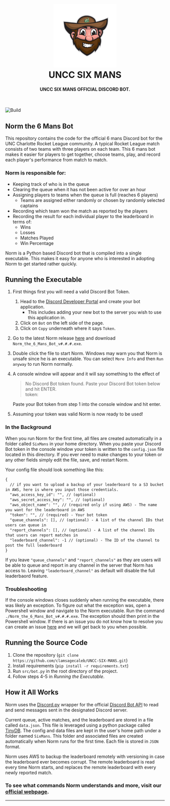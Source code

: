 <h1 align="center">
  <br>
    <img src="https://raw.githubusercontent.com/ClamSageCaleb/UNCC-SIX-MANS/master/media/norm.gif" alt="Character Selector" width="200">
  <br>
    UNCC SIX MANS
  <br>
</h1>

<h4 align="center">UNCC SIX MANS OFFICIAL DISCORD BOT.</h4>
<br>

![Build](https://github.com/ClamSageCaleb/UNCC-SIX-MANS/workflows/Build%20Norm%20Executable/badge.svg)

## Norm the 6 Mans Bot
This repository contains the code for the official 6 mans Discord bot for the UNC Charlotte Rocket League community. A typical Rocket League match consists of two teams with three players on each team. This 6 mans bot makes it easier for players to get together, choose teams, play, and record each player's performance from match to match.

### Norm is responsible for:
 - Keeping track of who is in the queue
 - Clearing the queue when it has not been active for over an hour
 - Assigning players to teams when the queue is full (reaches 6 players)
   - Teams are assigned either randomly or chosen by randomly selected captains
 - Recording which team won the match as reported by the players
 - Recording the result for each individual player to the leaderboard in terms of:
   - Wins
   - Losses
   - Matches Played
   - Win Percentage
 
Norm is a Python based Discord bot that is compiled into a single executable. This makes it easy for anyone who is interested in adopting Norm to get started rather quickly.

## Running the Executable
1. First things first you will need a valid Discord Bot Token. 
   1. Head to the [Discord Developer Portal](https://discord.com/developers/applications) and create your bot application.
      - This includes adding your new bot to the server you wish to use this application in.
   2. Click on `Bot` on the left side of the page. 
   3. Click on `Copy` underneath where it says `Token`. 
2. Go to the latest Norm release [here](https://github.com/ClamSageCaleb/UNCC-SIX-MANS/releases/latest) and download `Norm_the_6_Mans_Bot_v#.#.#.exe`.
3. Double click the file to start Norm. Windows may warn you that Norm is unsafe since he is an executable. You can select `More Info` and then `Run anyway` to run Norm normally. 
4. A console window will appear and it will say something to the effect of 
   > No Discord Bot token found. Paste your Discord Bot token below and hit ENTER.  
token: 
   
   Paste your Bot token from step 1 into the console window and hit enter.
5. Assuming your token was valid Norm is now ready to be used!

### In the Background
When you run Norm for the first time, all files are created automatically in a folder called `SixMans` in your home directory. When you paste your Discord Bot token in the console window your token is written to the `config.json` file located in this directory. If you ever need to make changes to your token or any other fields simply edit the file, save, and restart Norm.

Your config file should look something like this:
   ```
   {
     // if you want to upload a backup of your leaderboard to a S3 bucket in AWS, here is where you input those credentials.
     "aws_access_key_id": "", // (optional)
     "aws_secret_access_key": "", // (optional)
     "aws_object_name": "", // (required only if using AWS) - The name you want for the leaderboard in AWS
     "token": "", // (required) - Your bot token
     "queue_channels": [], // (optional) - A list of the channel IDs that users can queue in
     "report_channels": [], // (optional) - A list of the channel IDs that users can report matches in
     "leaderboard_channel": -1 // (optional) - The ID of the channel to post the full leaderboard
   }
   ```
If you leave `"queue_channels"` and `"report_channels"` as they are users will be able to queue and report in any channel in the server that Norm has access to. Leaving `"leaderboard_channel"` as default will disable the full leaderbaord feature.

### Troubleshooting
If the console windows closes suddenly when running the executable, there was likely an exception. To figure out what the exception was, open a Powershell window and navigate to the Norm executable. Run the command `./Norm_the_6_Mans_Bot_v#.#.#.exe`. The exception should then print in the Powershell window. If there is an issue you do not know how to resolve you can create an issue [here](https://github.com/ClamSageCaleb/UNCC-SIX-MANS/issues) and we will get back to you when possible.

## Running the Source Code
1. Clone the repository (```git clone https://github.com/clamsagecaleb/UNCC-SIX-MANS.git```)
2. Install requirements (```pip install -r requirements.txt```)
3. Run `src/bot.py` in the root directory of the project.
4. Follow steps 4-5 in *Running the Executable*.

## How it All Works
Norm uses the [Discord.py](https://pypi.org/project/discord.py/) wrapper for the official [Discord Bot API](https://discordbots.org/api/docs) to read and send messages sent in the designated Discord server.

Current queue, active matches, and the leaderboard are stored in a file called `data.json`. This file is leveraged using a python package called [TinyDB](https://github.com/msiemens/tinydb). The config and data files are kept in the user's home path under a folder named `SixMans`. This folder and associated files are created automatically when Norm runs for the first time. Each file is stored in `JSON` format.

Norm uses AWS to backup the leaderboard remotely with versioning in case the leaderboard ever becomes corrupt. The remote leaderboard is read every time Norm starts, and replaces the remote leaderboard with every newly reported match.

### To see what commands Norm understands and more, visit our [official webpage](https://clamsagecaleb.github.io/UNCC-SIX-MANS/).
---
